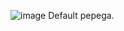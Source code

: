 ![image](https://github.com/Saloejka/Saloejka/assets/57632378/93b0a596-8062-4a6d-ab06-be10d1d7b572)
Default pepega.
